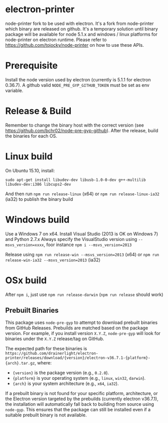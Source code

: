 # electron-printer
node-printer fork to be used with electron. It's a fork from node-printer which binary are released on github.
It's a temporary solution until binary package will be available for node 5.1.x and
windows / linux platforms for node-printer on electron runtime. Please refer to https://github.com/tojocky/node-printer on
how to use these APIs.

# Prerequisite
Install the node version used by electron (currently is 5.1.1 for electron 0.36.7).
A github valid `NODE_PRE_GYP_GITHUB_TOKEN` must be set as env variable.

# Release & Build
Remember to change the binary host with the correct version (see https://github.com/bchr02/node-pre-gyp-github).
After the release, build the binaries for each OS.

# Linux build
On Ubuntu 15.10, install:
```
sudo apt-get install libudev-dev libusb-1.0-0-dev g++-multilib libudev-dev:i386 libcups2-dev
```
And then run `npm run release-linux` (x64) or `npm run release-linux-ia32` (ia32) to publish
the binary build

# Windows build
Use a  Windows 7 on x64. Install Visual Studio (2013 is OK on Windows 7) and Python 2.7.x
Always specify the VisualStudio version using `--msvs_version=xxxx`, foor instance
`npm i --msvs_version=2013`

Release using  `npm run release-win --msvs_version=2013` (x64) or `npm run release-win-ia32 --msvs_version=2013` (ia32)

# OSx build
After `npm i`, just use `npm run release-darwin` (`npm run release` should work)

## Prebuilt Binaries

This package uses `node-pre-gyp` to attempt to download prebuilt binaries from GitHub Releases.
Prebuilds are matched based on the package version. For example, if you install version `X.Y.Z`, `node-pre-gyp` will look for binaries under the `X.Y.Z` release/tag on GitHub.

The expected path for these binaries is `https://github.com/drainerlight/electron-printer/releases/download/{version}/electron-v36.7.1-{platform}-{arch}.tar.gz`, where:
- `{version}` is the package version (e.g., `0.2.0`).
- `{platform}` is your operating system (e.g., `linux`, `win32`, `darwin`).
- `{arch}` is your system architecture (e.g., `x64`, `ia32`).

If a prebuilt binary is not found for your specific platform, architecture, or the Electron version targeted by the prebuilds (currently electron v36.7.1), the installation will automatically fall back to building from source using `node-gyp`. This ensures that the package can still be installed even if a suitable prebuilt binary is not available.
